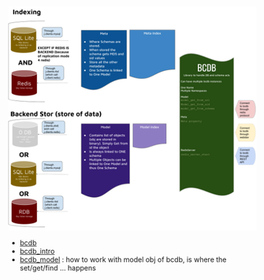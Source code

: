 

![BCDB components](images/BCDB_components.png)
- [bcdb](bcdb.md)
- [bcdb_intro](bcdb_intro.md)
- [bcdb_model](bcdb_model.md)  :   how to work with model obj of bcdb, is where the set/get/find ... happens